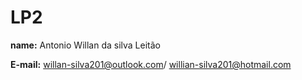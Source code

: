 # LP2
**name:** Antonio Willan da silva Leitão

**E-mail:** willan-silva201@outlook.com/ willian-silva201@hotmail.com
